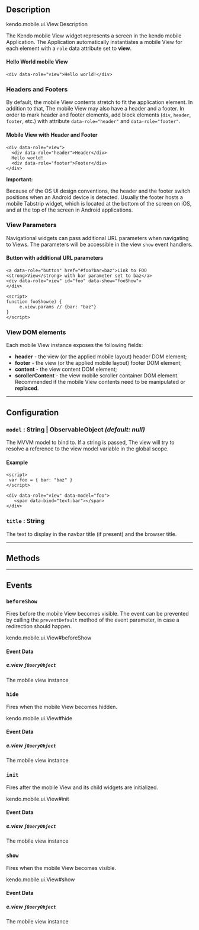 ## Description


kendo.mobile.ui.View.Description

The Kendo mobile View widget represents a screen in the kendo mobile Application. The
Application automatically instantiates a mobile View for each element with a `role` data attribute set
to **view**.

#### Hello World mobile View

    <div data-role="view">Hello world!</div>


### Headers and Footers

By default, the mobile View contents stretch to fit the application element.
In addition to that, The mobile View may also have a header and a footer.
In order to mark header and footer elements, add block elements (`div`, `header`, `footer`, etc.) with attribute `data-role="header"` and
`data-role="footer"`. 

#### Mobile View with Header and Footer

    <div data-role="view">
      <div data-role="header">Header</div>
      Hello world!
      <div data-role="footer">Footer</div>
    </div>


**Important:**


Because of the OS UI design conventions, the header and the footer switch positions when an Android device is detected.
Usually the footer hosts a mobile Tabstrip widget, which is located at the bottom of the screen on iOS,
and at the top of the screen in Android applications.  

### View Parameters

Navigational widgets can pass additional URL parameters when navigating to Views. The parameters will be accessible in the  view `show` event handlers.

#### Button with additional URL parameters

    <a data-role="button" href="#foo?bar=baz">Link to FOO <strong>View</strong> with bar parameter set to baz</a>
    <div data-role="view" id="foo" data-show="fooShow">
    </div>
    
    <script>
    function fooShow(e) {
         e.view.params // {bar: "baz"}
    }
    </script>


### View DOM elements

Each mobile View instance exposes the following fields:

*   **header** - the view (or the applied mobile layout) header DOM element;
*   **footer** - the view (or the applied mobile layout) footer DOM element;
*   **content** - the view content DOM element;
*   **scrollerContent** - the view mobile scroller container DOM element. Recommended if the mobile View
 contents need to be manipulated or **replaced**.


------------------------------------------

## Configuration

### `model` : **String | ObservableObject** *(default: null)* 

 The MVVM model to bind to. If a string is passed, The viewwill try to resolve a reference to the view model variable in the global scope.

#### Example



    <script>
     var foo = { bar: "baz" }
    </script>
    
    <div data-role="view" data-model="foo">
       <span data-bind="text:bar"></span>
    </div>

### `title` : **String**  

 The text to display in the navbar title (if present) and the browser title.



------------------------------------------

## Methods



------------------------------------------

## Events

### `beforeShow`
Fires before the mobile View becomes visible. The event can be prevented by calling the `preventDefault` method of the event parameter, in case a redirection should happen.

kendo.mobile.ui.View#beforeShow


#### Event Data 

##### e.view `jQueryObject`

The mobile view instance

### `hide`
Fires when the mobile View becomes hidden.

kendo.mobile.ui.View#hide


#### Event Data 

##### e.view `jQueryObject`

The mobile view instance

### `init`
Fires after the mobile View and its child widgets are initialized.

kendo.mobile.ui.View#init


#### Event Data 

##### e.view `jQueryObject`

The mobile view instance

### `show`
Fires when the mobile View becomes visible.

kendo.mobile.ui.View#show


#### Event Data 

##### e.view `jQueryObject`

The mobile view instance

